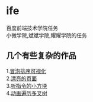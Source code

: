 # ife
百度前端技术学院任务  
小微学院,斌斌学院,耀耀学院的任务

## 几个有些复杂的作品
1.[冒泡排序可视化](https://dianminggui.github.io/ife/BinBin/ife_js_5/ife-17.html)<br />
2.[漂亮的页面](https://dianminggui.github.io/ife/XiaoWei/ife-7兼容版/ife-7.html)<br />
3.[听指令的小方块](https://dianminggui.github.io/ife/YaoYao/task-5/ife-26.html)<br />
4.[动画遍历多叉树](https://dianminggui.github.io/ife/BinBin/ife_js-8/ife-20.html)<br />
